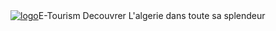 <div style="display:flex; align-items: center;"><a href="https://imgbb.com/"><img src="https://i.ibb.co/Q8ThsDH/logo.png" alt="logo" border="0" /></a> E-Tourism Decouvrer L'algerie dans toute sa splendeur</div>

